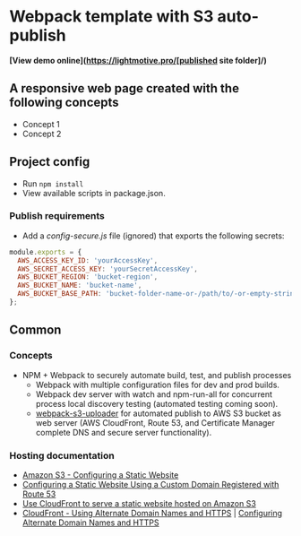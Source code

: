 # Webpack template with S3 auto-publish
**[View demo online](https://lightmotive.pro/[published site folder]/)**

## A responsive web page created with the following concepts

* Concept 1
* Concept 2

## Project config
* Run `npm install`
* View available scripts in package.json.

### Publish requirements
* Add a *config-secure.js* file (ignored) that exports the following secrets:
```javascript
module.exports = {
  AWS_ACCESS_KEY_ID: 'yourAccessKey',
  AWS_SECRET_ACCESS_KEY: 'yourSecretAccessKey',
  AWS_BUCKET_REGION: 'bucket-region',
  AWS_BUCKET_NAME: 'bucket-name',
  AWS_BUCKET_BASE_PATH: 'bucket-folder-name-or-/path/to/-or-empty-string'
};
```

## Common

### Concepts
* NPM + Webpack to securely automate build, test, and publish processes
  * Webpack with multiple configuration files for dev and prod builds.
  * Webpack dev server with watch and npm-run-all for concurrent process local discovery testing (automated testing coming soon).
  * [webpack-s3-uploader](https://www.npmjs.com/package/webpack-s3-uploader) for automated publish to AWS S3 bucket as web server (AWS CloudFront, Route 53, and Certificate Manager complete DNS and secure server functionality).

### Hosting documentation

* [Amazon S3 - Configuring a Static Website](https://docs.aws.amazon.com/AmazonS3/latest/dev/HostingWebsiteOnS3Setup.html)
* [Configuring a Static Website Using a Custom Domain Registered with Route 53](https://docs.aws.amazon.com/AmazonS3/latest/dev/website-hosting-custom-domain-walkthrough.html)
* [Use CloudFront to serve a static website hosted on Amazon S3](https://aws.amazon.com/premiumsupport/knowledge-center/cloudfront-serve-static-website/)
* [CloudFront - Using Alternate Domain Names and HTTPS](https://docs.aws.amazon.com/AmazonCloudFront/latest/DeveloperGuide/using-https-alternate-domain-names.html) | [Configuring Alternate Domain Names and HTTPS](https://docs.aws.amazon.com/AmazonCloudFront/latest/DeveloperGuide/cnames-and-https-procedures.html)